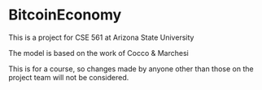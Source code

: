 # BitcoinEconomy
This is a project for CSE 561 at Arizona State University

The model is based on the work of Cocco & Marchesi

This is for a course, so changes made by anyone other than those on the project team will not be considered.
